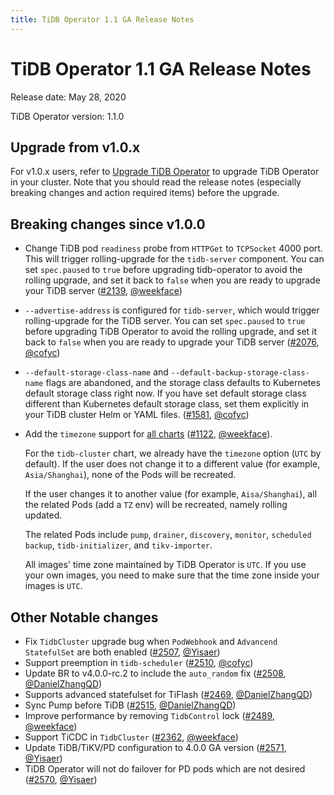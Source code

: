 ```yaml
---
title: TiDB Operator 1.1 GA Release Notes
---
```


# TiDB Operator 1.1 GA Release Notes

Release date: May 28, 2020

TiDB Operator version: 1.1.0

## Upgrade from v1.0.x

For v1.0.x users, refer to [Upgrade TiDB Operator](../upgrade-tidb-operator.md) to upgrade TiDB Operator in your cluster. Note that you should read the release notes (especially breaking changes and action required items) before the upgrade.

## Breaking changes since v1.0.0

- Change TiDB pod `readiness` probe from `HTTPGet` to `TCPSocket` 4000 port. This will trigger rolling-upgrade for the `tidb-server` component. You can set `spec.paused` to `true` before upgrading tidb-operator to avoid the rolling upgrade, and set it back to `false` when you are ready to upgrade your TiDB server ([#2139](https://github.com/pingcap/tidb-operator/pull/2139), [@weekface](https://github.com/weekface))
- `--advertise-address` is configured for `tidb-server`, which would trigger rolling-upgrade for the TiDB server. You can set `spec.paused` to `true` before upgrading TiDB Operator to avoid the rolling upgrade, and set it back to `false` when you are ready to upgrade your TiDB server ([#2076](https://github.com/pingcap/tidb-operator/pull/2076), [@cofyc](https://github.com/cofyc))
- `--default-storage-class-name` and `--default-backup-storage-class-name` flags are abandoned, and the storage class defaults to Kubernetes default storage class right now. If you have set default storage class different than Kubernetes default storage class, set them explicitly in your TiDB cluster Helm or YAML files. ([#1581](https://github.com/pingcap/tidb-operator/pull/1581), [@cofyc](https://github.com/cofyc))
- Add the `timezone` support for [all charts](https://github.com/pingcap/tidb-operator/tree/v1.1.0/charts) ([#1122](https://github.com/pingcap/tidb-operator/pull/1122), [@weekface](https://github.com/weekface)).

    For the `tidb-cluster` chart, we already have the `timezone` option (`UTC` by default). If the user does not change it to a different value (for example, `Asia/Shanghai`), none of the Pods will be recreated.

    If the user changes it to another value (for example, `Aisa/Shanghai`), all the related Pods (add a `TZ` env) will be recreated, namely rolling updated.

    The related Pods include `pump`, `drainer`, `discovery`, `monitor`, `scheduled backup`, `tidb-initializer`, and `tikv-importer`.

    All images' time zone maintained by TiDB Operator is `UTC`. If you use your own images, you need to make sure that the time zone inside your images is `UTC`.

## Other Notable changes

- Fix `TidbCluster` upgrade bug when `PodWebhook` and `Advancend StatefulSet` are both enabled ([#2507](https://github.com/pingcap/tidb-operator/pull/2507), [@Yisaer](https://github.com/Yisaer))
- Support preemption in `tidb-scheduler` ([#2510](https://github.com/pingcap/tidb-operator/pull/2510), [@cofyc](https://github.com/cofyc))
- Update BR to v4.0.0-rc.2 to include the `auto_random` fix ([#2508](https://github.com/pingcap/tidb-operator/pull/2508), [@DanielZhangQD](https://github.com/DanielZhangQD))
- Supports advanced statefulset for TiFlash ([#2469](https://github.com/pingcap/tidb-operator/pull/2469), [@DanielZhangQD](https://github.com/DanielZhangQD))
- Sync Pump before TiDB ([#2515](https://github.com/pingcap/tidb-operator/pull/2515), [@DanielZhangQD](https://github.com/DanielZhangQD))
- Improve performance by removing `TidbControl` lock ([#2489](https://github.com/pingcap/tidb-operator/pull/2489), [@weekface](https://github.com/weekface))
- Support TiCDC in `TidbCluster` ([#2362](https://github.com/pingcap/tidb-operator/pull/2362), [@weekface](https://github.com/weekface))
- Update TiDB/TiKV/PD configuration to 4.0.0 GA version ([#2571](https://github.com/pingcap/tidb-operator/pull/2571), [@Yisaer](https://github.com/Yisaer))
- TiDB Operator will not do failover for PD pods which are not desired ([#2570](https://github.com/pingcap/tidb-operator/pull/2570), [@Yisaer](https://github.com/Yisaer))
